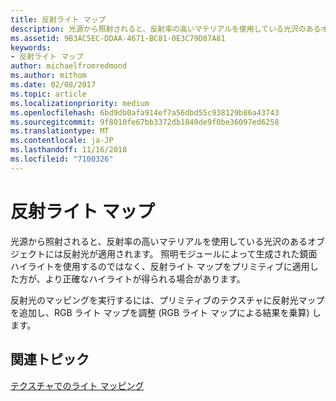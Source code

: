 ```yaml
---
title: 反射ライト マップ
description: 光源から照射されると、反射率の高いマテリアルを使用している光沢のあるオブジェクトには反射光が適用されます。
ms.assetid: 9B3AC5EC-DDAA-4671-BC81-0E3C79D87A81
keywords:
- 反射ライト マップ
author: michaelfromredmond
ms.author: mithom
ms.date: 02/08/2017
ms.topic: article
ms.localizationpriority: medium
ms.openlocfilehash: 6bd9db0afa914ef7a56dbd55c938129b86a43743
ms.sourcegitcommit: 9f8010fe67bb3372db1840de9f0be36097ed6258
ms.translationtype: MT
ms.contentlocale: ja-JP
ms.lasthandoff: 11/16/2018
ms.locfileid: "7100326"
---
```

# <a name="specular-light-maps"></a>反射ライト マップ


光源から照射されると、反射率の高いマテリアルを使用している光沢のあるオブジェクトには反射光が適用されます。 照明モジュールによって生成された鏡面ハイライトを使用するのではなく、反射ライト マップをプリミティブに適用した方が、より正確なハイライトが得られる場合があります。

反射光のマッピングを実行するには、プリミティブのテクスチャに反射光マップを追加し、RGB ライト マップを調整 (RGB ライト マップによる結果を乗算) します。

## <a name="span-idrelated-topicsspanrelated-topics"></a><span id="related-topics"></span>関連トピック


[テクスチャでのライト マッピング](light-mapping-with-textures.md)

 

 




